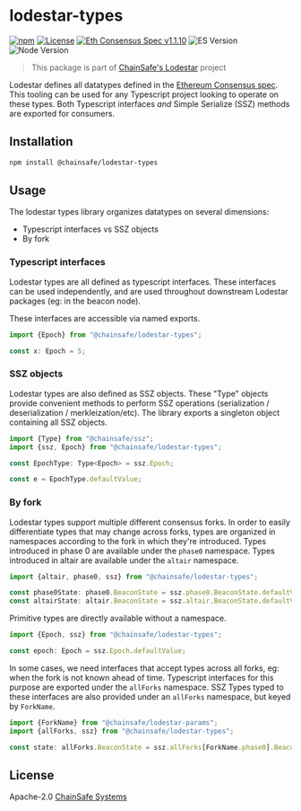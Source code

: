 # lodestar-types

[![npm](https://img.shields.io/npm/v/@chainsafe/lodestar-types)](https://www.npmjs.com/package/@chainsafe/lodestar-types)
[![License](https://img.shields.io/badge/License-Apache%202.0-blue.svg)](https://opensource.org/licenses/Apache-2.0)
[![Eth Consensus Spec v1.1.10](https://img.shields.io/badge/ETH%20consensus--spec-1.1.10-blue)](https://github.com/ethereum/consensus-specs/releases/tag/v1.1.10)
![ES Version](https://img.shields.io/badge/ES-2020-yellow)
![Node Version](https://img.shields.io/badge/node-16.x-green)

> This package is part of [ChainSafe's Lodestar](https://lodestar.chainsafe.io) project

Lodestar defines all datatypes defined in the [Ethereum Consensus spec](https://github.com/ethereum/consensus-specs). This tooling can be used for any Typescript project looking to operate on these types. Both Typescript interfaces _and_ Simple Serialize (SSZ) methods are exported for consumers.

## Installation

```sh
npm install @chainsafe/lodestar-types
```

## Usage

The lodestar types library organizes datatypes on several dimensions:

- Typescript interfaces vs SSZ objects
- By fork

### Typescript interfaces

Lodestar types are all defined as typescript interfaces. These interfaces can be used independently, and are used throughout downstream Lodestar packages (eg: in the beacon node).

These interfaces are accessible via named exports.

```typescript
import {Epoch} from "@chainsafe/lodestar-types";

const x: Epoch = 5;
```

### SSZ objects

Lodestar types are also defined as SSZ objects. These "Type" objects provide convenient methods to perform SSZ operations (serialization / deserialization / merkleization/etc). The library exports a singleton object containing all SSZ objects.

```typescript
import {Type} from "@chainsafe/ssz";
import {ssz, Epoch} from "@chainsafe/lodestar-types";

const EpochType: Type<Epoch> = ssz.Epoch;

const e = EpochType.defaultValue;
```

### By fork

Lodestar types support multiple different consensus forks. In order to easily differentiate types that may change across forks, types are organized in namespaces according to the fork in which they're introduced. Types introduced in phase 0 are available under the `phase0` namespace. Types introduced in altair are available under the `altair` namespace.

```typescript
import {altair, phase0, ssz} from "@chainsafe/lodestar-types";

const phase0State: phase0.BeaconState = ssz.phase0.BeaconState.defaultValue;
const altairState: altair.BeaconState = ssz.altair.BeaconState.defaultValue;
```

Primitive types are directly available without a namespace.

```typescript
import {Epoch, ssz} from "@chainsafe/lodestar-types";

const epoch: Epoch = ssz.Epoch.defaultValue;
```

In some cases, we need interfaces that accept types across all forks, eg: when the fork is not known ahead of time. Typescript interfaces for this purpose are exported under the `allForks` namespace. SSZ Types typed to these interfaces are also provided under an `allForks` namespace, but keyed by `ForkName`.

```typescript
import {ForkName} from "@chainsafe/lodestar-params";
import {allForks, ssz} from "@chainsafe/lodestar-types";

const state: allForks.BeaconState = ssz.allForks[ForkName.phase0].BeaconState.defaultValue;
```

## License

Apache-2.0 [ChainSafe Systems](https://chainsafe.io)
